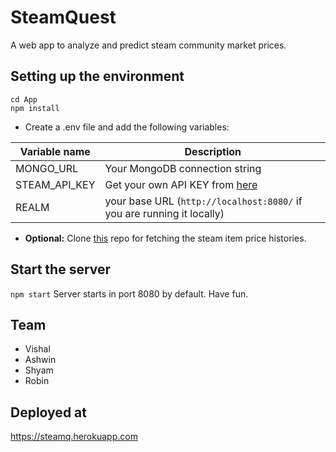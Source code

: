 # SteamQuest
A web app to analyze and predict steam community market prices.

## Setting up the environment
```
cd App
npm install
```
 - Create a .env file and add the following variables:
 
 | Variable name      | Description                                                                |
 | ------------------ | -------------------------------------------------------------------------- |
 | MONGO_URL          | Your MongoDB connection string                                             |
 | STEAM_API_KEY      | Get your own API KEY from [here](https://steamcommunity.com/dev/apikey)    |
 | REALM              | your base URL (```http://localhost:8080/``` if you are running it locally) |

- **Optional:** Clone [this](https://github.com/Nightmare99/Vapourizer) repo for fetching the steam item price histories. 

## Start the server
```npm start``` 
Server starts in port 8080 by default. Have fun.

## Team

- Vishal
- Ashwin
- Shyam
- Robin

## Deployed at

https://steamq.herokuapp.com

